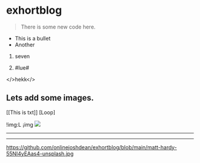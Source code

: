 # exhortblog

> There is some new code here.

- This is a bullet
- Another

1. seven

2. #lue#

</>hekk</>

## Lets add some images.

[[This is txt]]
[Loop]

!img:L
¡img
![](matt-hardy-55NI4yEAas4-unsplash.jpg)

---

___

https://github.com/onlinejoshdean/exhortblog/blob/main/matt-hardy-55NI4yEAas4-unsplash.jpg



